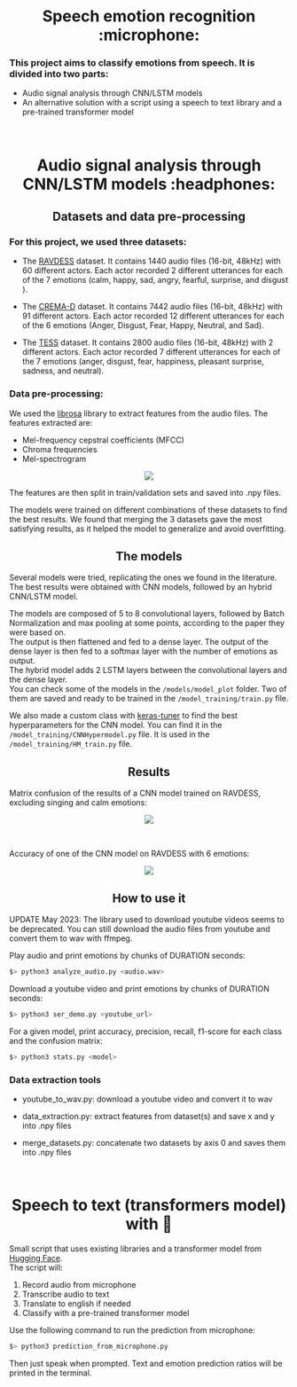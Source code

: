 <div align="center">
  <center><h1>Speech emotion recognition :microphone:</h1></center>
  </div>

  <div align="left">
  <left><h3>This project aims to classify emotions from speech. It is divided into two parts:</h3></left>
  </div>

-   Audio signal analysis through CNN/LSTM models
-   An alternative solution with a script using a speech to text library and a pre-trained transformer model
<br>

<div align="center">
  <center><h1>Audio signal analysis through CNN/LSTM models :headphones:</h1></center>
  </div>

  <div align="center">
  <center><h2>Datasets and data pre-processing</h2></center>
  </div>

  <div align="left">
  <left><h3>For this project, we used three datasets:</h3></left>
  </div>

-   The [RAVDESS](https://zenodo.org/record/1188976#.YJZ6Zy1Q3OQ) dataset. It contains 1440 audio files (16-bit, 48kHz) with 60 different actors. Each actor recorded 2 different utterances for each of the 7 emotions (calm, happy, sad, angry, fearful, surprise, and disgust ).<br>

-   The [CREMA-D](https://www.kaggle.com/datasets/ejlok1/cremad) dataset. It contains 7442 audio files (16-bit, 48kHz) with 91 different actors. Each actor recorded 12 different utterances for each of the 6 emotions (Anger, Disgust, Fear, Happy, Neutral, and Sad).<br>

-   The [TESS](https://www.kaggle.com/datasets/ejlok1/toronto-emotional-speech-set-tess) dataset. It contains 2800 audio files (16-bit, 48kHz) with 2 different actors. Each actor recorded 7 different utterances for each of the 7 emotions (anger, disgust, fear, happiness, pleasant surprise, sadness, and neutral).<br>

  <div align="left">
  <left><h3>Data pre-processing:</h3></left>
  </div>

We used the [librosa](https://librosa.org/) library to extract features from the audio files. The features extracted are:

-   Mel-frequency cepstral coefficients (MFCC)<br>
-   Chroma frequencies<br>
-   Mel-spectrogram<br>

<p align="center">
<img src="https://user-images.githubusercontent.com/91064070/235926461-bc649866-ee7f-4878-b292-7f6981c8d9c9.png"/>
</p>

The features are then split in train/validation sets and saved into .npy files.

The models were trained on different combinations of these datasets to find the best results. We found that merging the 3 datasets gave the most satisfying results, as it helped the model to generalize and avoid overfitting.

<div align="center">
  <center><h2>The models</h2></center>
  </div>

Several models were tried, replicating the ones we found in the literature. The best results were obtained with CNN models, followed by an hybrid CNN/LSTM model.

The models are composed of 5 to 8 convolutional layers, followed by Batch Normalization and max pooling at some points, according to the paper they were based on.<br>
The output is then flattened and fed to a dense layer. The output of the dense layer is then fed to a softmax layer with the number of emotions as output.<br>
The hybrid model adds 2 LSTM layers between the convolutional layers and the dense layer.<br>
You can check some of the models in the `/models/model_plot` folder. Two of them are saved and ready to be trained in the ```/model_training/train.py``` file.

We also made a custom class with [keras-tuner](https://keras.io/keras_tuner/) to find the best hyperparameters for the CNN model. You can find it in the `/model_training/CNNHypermodel.py` file. It is used in the ```/model_training/HM_train.py``` file.

<div align="center">
  <center><h2>Results</h2></center>
  </div>

Matrix confusion of the results of a CNN model trained on RAVDESS, excluding singing and calm emotions:
<p align="center">
<img src="https://user-images.githubusercontent.com/91064070/235926494-c18e0165-1f09-4049-888f-88b4ff37bba3.png"/>
</p>
<br>

Accuracy of one of the CNN model on RAVDESS with 6 emotions:
<p align="center">
<img src="https://user-images.githubusercontent.com/91064070/235938962-7ae2026f-74c4-4c07-82e6-74f30ed87110.png"/>
</p>

<div align="center">
  <center><h2>How to use it</h2></center>
  </div>

UPDATE May 2023: The library used to download youtube videos seems to be deprecated. You can still download the audio files from youtube and convert them to wav with ffmpeg.

Play audio and print emotions by chunks of DURATION seconds:

```bash
$> python3 analyze_audio.py <audio.wav>
```

Download a youtube video and print emotions by chunks of DURATION seconds:

```bash
$> python3 ser_demo.py <youtube_url>
```

For a given model, print accuracy, precision, recall, f1-score for each class and the confusion matrix:

```bash
$> python3 stats.py <model>
```

<div align="left">
  <left><h3>Data extraction tools</h3></left>
  </div>

-   youtube_to_wav.py: download a youtube video and convert it to wav

-   data_extraction.py: extract features from dataset(s) and save x and y into .npy files

-   merge_datasets.py: concatenate two datasets by axis 0 and saves them into .npy files
<br>

<div align="center">
  <center><h1>Speech to text (transformers model) with 🤗</h1></center>
  </div>

Small script that uses existing libraries and a transformer model from [Hugging Face](https://huggingface.co/j-hartmann/emotion-english-distilroberta-base).<br>
The script will:

1. Record audio from microphone
2. Transcribe audio to text
3. Translate to english if needed
4. Classify with a pre-trained transformer model

Use the following command to run the prediction from microphone:

```bash
$> python3 prediction_from_microphone.py
```

Then just speak when prompted. Text and emotion prediction ratios will be printed in the terminal.
